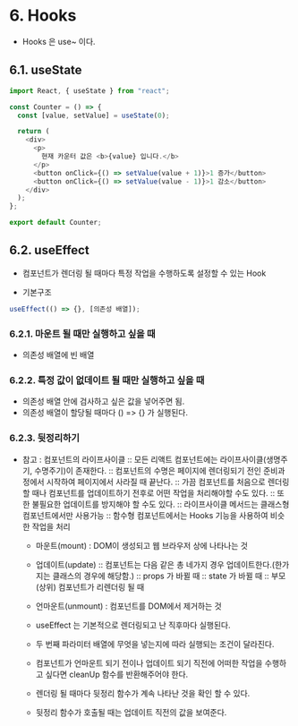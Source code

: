 # 6. Hooks

- Hooks 은 use~ 이다.

## 6.1. useState

```js
import React, { useState } from "react";

const Counter = () => {
  const [value, setValue] = useState(0);

  return (
    <div>
      <p>
        현재 카운터 값은 <b>{value} 입니다.</b>
      </p>
      <button onClick={() => setValue(value + 1)}>1 증가</button>
      <button onClick={() => setValue(value - 1)}>1 감소</button>
    </div>
  );
};

export default Counter;
```

## 6.2. useEffect

- 컴포넌트가 렌더링 될 때마다 특정 작업을 수행하도록 설정할 수 있는 Hook

- 기본구조

```js
useEffect(() => {}, [의존성 배열]);
```

### 6.2.1. 마운트 될 때만 실행하고 싶을 때

- 의존성 배열에 빈 배열

### 6.2.2. 특정 값이 없데이트 될 때만 실행하고 싶을 때

- 의존성 배열 안에 검사하고 싶은 값을 넣어주면 됨.
- 의존성 배열이 할당될 때마다 () => {} 가 실행된다.

### 6.2.3. 뒷정리하기

- 참고 : 컴포넌트의 라이프사이클
  :: 모든 리액트 컴포넌트에는 라이프사이클(생명주기, 수명주기)이 존재한다.
  :: 컴포넌트의 수명은 페이지에 렌더링되기 전인 준비과정에서 시작하여 페이지에서 사라질 때 끝난다.
  :: 가끔 컴포넌트를 처음으로 렌더링할 때나 컴포넌트를 업데이트하기 전후로 어떤 작업을 처리해야할 수도 있다.
  :: 또한 불필요한 업데이트를 방지해야 할 수도 있다.
  :: 라이프사이클 메서드는 클래스형 컴포넌트에서만 사용가능
  :: 함수형 컴포넌트에서는 Hooks 기능을 사용하여 비슷한 작업을 처리

  - 마운트(mount) : DOM이 생성되고 웹 브라우저 상에 나타나는 것
  - 업데이트(update)
    :: 컴포넌트는 다음 같은 총 네가지 경우 업데이트한다.(한가지는 클래스의 경우에 해당함.)
    :: props 가 바뀔 때
    :: state 가 바뀔 때
    :: 부모(상위) 컴포넌트가 리렌더링 될 때

  - 언마운트(unmount) : 컴포넌트를 DOM에서 제거하는 것

  - useEffect 는 기본적으로 렌더링되고 난 직후마다 실행된다.
  - 두 번째 파라미터 배열에 무엇을 넣는지에 따라 실행되는 조건이 달라진다.
  - 컴포넌트가 언마운트 되기 전이나 업데이트 되기 직전에 어떠한 작업을 수행하고 싶다면 cleanUp 함수를 반환해주어야 한다.
  - 렌더링 될 때마다 뒷정리 함수가 계속 나타난 것을 확인 할 수 있다.
  - 뒷정리 함수가 호출될 때는 업데이트 직전의 값을 보여준다.
